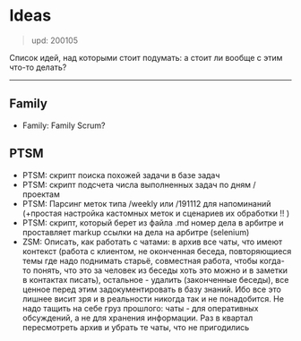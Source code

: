 # Ideas

> upd: 200105

Список идей, над которыми стоит подумать: а стоит ли вообще с этим что-то делать?

---

## Family

- Family: Family Scrum?

## PTSM

- PTSM: скрипт поиска похожей задачи в базе задач
- PTSM: скрипт подсчета числа выполненных задач по дням / проектам
- PTSM: Парсинг меток типа /weekly или /191112 для напоминаний (+простая настройка кастомных меток и сценариев их обработки !! )
- PTSM: скрипт, который берет из файла .md номер дела в арбитре и проставляет markup ссылки на дела на арбитре (selenium)
- ZSM: Описать, как работать с чатами: в архив все чаты, что имеют контекст (работа с клиентом, не оконченная беседа, повторяющиеся темы где надо поднимать старьё, совместная работа, чтобы когда-то понять, что это за человек из беседы хоть это можно и в заметки в контактах писать), остальное - удалить (законченные беседы), все ценное перед этим задокументировать в базу знаний. Ибо все это лишнее висит зря и в реальности никогда так и не понадобится. Не надо тащить на себе груз прошлого: чаты - для оперативных обсуждений, а не для хранения информации. Раз в квартал пересмотреть архив и убрать те чаты, что не пригодились
